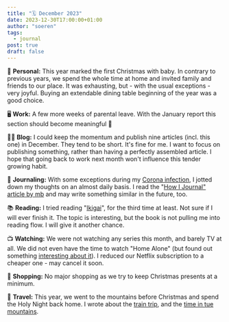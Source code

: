 ```yaml
---
title: "🗓️ December 2023"
date: 2023-12-30T17:00:00+01:00
author: "soeren"
tags: 
  - journal
post: true
draft: false
---
```


🙍 **Personal:** This year marked the first Christmas with baby. In contrary to previous years, we spend the whole time at home and invited family and friends to our place. It was exhausting, but - with the usual exceptions - very joyful. Buying an extendable dining table beginning of the year was a good choice.

🖥️ **Work:** A few more weeks of parental leave. With the January report this section should become meaningful 🙂

🧑‍💻 **Blog:** I could keep the momentum and publish nine articles (incl. this one) in December. They tend to be short. It's fine for me. I want to focus on publishing something, rather than having a perfectly assembled article. I hope that going back to work next month won't influence this tender growing habit.

📗 **Journaling:** With some exceptions during my [Corona infection](/2023/winter-wonderland-2023/), I jotted down my thoughts on an almost daily basis. I read the "[How I Journal" article by mb](https://jarunmb.com/2023/12/26/how-i-journal/) and may write something similar in the future, too. 

📚 **Reading:** I tried reading "[Ikigai](https://www.goodreads.com/book/show/39995046-ikigai)", for the third time at least. Not sure if I will ever finish it. The topic is interesting, but the book is not pulling me into reading flow. I will give it another chance. 

📺 **Watching:** We were not watching any series this month, and barely TV at all. We did not even have the time to watch "Home Alone" (but found out something [interesting about it](/2023/home-alone-wealth/)). I reduced our Netflix subscription to a cheaper one - may cancel it soon.

🛒 **Shopping:** No major shopping as we try to keep Christmas presents at a minimum. 

🧳 **Travel:** This year, we went to the mountains before Christmas and spend the Holy Night back home. I wrote about the [train trip](/2023/holiday-travels-part-2/), and the [time in tue mountains](/2023/winter-wonderland-2023/). 

